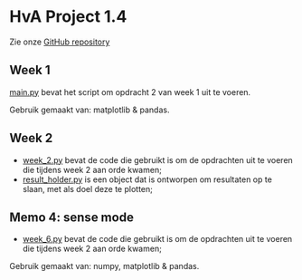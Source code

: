 # HvA Project 1.4
Zie onze [GitHub repository](https://github.com/Spraxs/hva_project_1_4)

## Week 1
[main.py](./week_1/main.py) bevat het script om opdracht 2 van week 1 uit te voeren.

Gebruik gemaakt van: matplotlib & pandas.

## Week 2
- [week_2.py](./week_2/week_2.py) bevat de code die gebruikt is om de opdrachten uit te voeren die tijdens week 2 aan orde kwamen;
- [result_holder.py](./week_2/result_holder.py) is een object dat is ontworpen om resultaten op te slaan, met als doel deze te plotten;

## Memo 4: sense mode
- [week_6.py](./week_6/week_6.py) bevat de code die gebruikt is om de opdrachten uit te voeren die tijdens week 2 aan orde kwamen;


Gebruik gemaakt van: numpy, matplotlib & pandas.